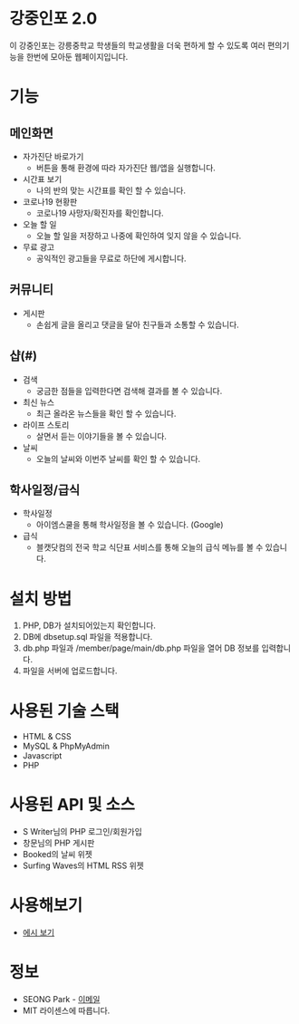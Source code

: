 # 강중인포 2.0
이 강중인포는 강릉중학교 학생들의 학교생활을 더욱 편하게 할 수 있도록 여러 편의기능을 한번에 모아둔 웹페이지입니다.

# 기능
## 메인화면
* 자가진단 바로가기
  * 버튼을 통해 환경에 따라 자가진단 웹/앱을 실행합니다.
* 시간표 보기
  * 나의 반의 맞는 시간표를 확인 할 수 있습니다.
* 코로나19 현황판
  * 코로나19 사망자/확진자를 확인합니다. 
* 오늘 할 일
  * 오늘 할 일을 저장하고 나중에 확인하여 잊지 않을 수 있습니다.
* 무료 광고
  * 공익적인 광고들을 무료로 하단에 게시합니다.  

## 커뮤니티
* 게시판
  * 손쉽게 글을 올리고 댓글을 달아 친구들과 소통할 수 있습니다.

## 샵(#)
* 검색
  * 궁금한 점들을 입력한다면 검색해 결과를 볼 수 있습니다.
* 최신 뉴스
  * 최근 올라온 뉴스들을 확인 할 수 있습니다.
* 라이프 스토리
  * 살면서 듣는 이야기들을 볼 수 있습니다.
* 날씨
  * 오늘의 날씨와 이번주 날씨를 확인 할 수 있습니다.

## 학사일정/급식
* 학사일정
  * 아이엠스쿨을 통해 학사일정을 볼 수 있습니다. (Google)
* 급식
  * 블캣닷컴의 전국 학교 식단표 서비스를 통해 오늘의 급식 메뉴를 볼 수 있습니다.

# 설치 방법
1. PHP, DB가 설치되어있는지 확인합니다.
2. DB에 dbsetup.sql 파일을 적용합니다.
3. db.php 파일과 /member/page/main/db.php 파일을 열어 DB 정보를 입력합니다.
4. 파일을 서버에 업로드합니다. 

# 사용된 기술 스택
* HTML & CSS
* MySQL & PhpMyAdmin
* Javascript
* PHP

# 사용된 API 및 소스
* S Writer님의 PHP 로그인/회원가입
* 창문님의 PHP 게시판
* Booked의 날씨 위젯
* Surfing Waves의 HTML RSS 위젯

# 사용해보기
* <a href="https://oneoclock.kr/gj/">에시 보기</a>

# 정보
* SEONG Park - <a href="mailto:b_ack2@naver.com">이메일</a>
 * MIT 라이센스에 따릅니다.
